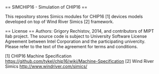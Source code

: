 == SIMCHIP16 - Simulation of CHIP16 ==

This repository stores Simics modules for CHIP16 [1] devices models developed
on top of Wind River Simics [2] framework.

== License ==
Authors: Grigory Rechistov, 2014, and contributors of MIPT Ilab project.
The source code is subject to University Software License Agreement between
Intel Corporation and the participating univercity. Please refer to the text
of the agreement for terms and conditions.


[1] CHIP16 Machine Specification https://github.com/tykel/chip16/wiki/Machine-Specification
[2] Wind River Simics http://www.windriver.com/simics/
